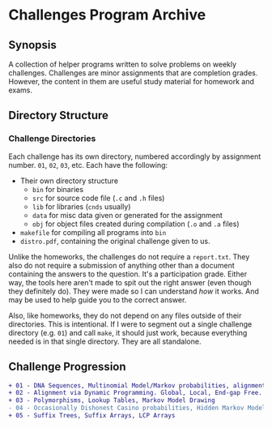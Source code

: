 # Challenges Program Archive

## Synopsis
A collection of helper programs written to solve problems on weekly challenges.
Challenges are minor assignments that are completion grades. However, the
content in them are useful study material for homework and exams.

## Directory Structure

### Challenge Directories
Each challenge has its own directory, numbered accordingly by assignment
number. `01`, `02`, `03`, etc. Each have the following:

* Their own directory structure
  * `bin` for binaries
  * `src` for source code file (`.c` and `.h` files)
  * `lib` for libraries (`cnds` usually)
  * `data` for misc data given or generated for the assignment
  * `obj` for object files created during compilation (`.o` and `.a` files)
* `makefile` for compiling all programs into `bin`
* `distro.pdf`, containing the original challenge given to us.

Unlike the homeworks, the challenges do not require a `report.txt`. They also
do not require a submission of anything other than a document containing the
answers to the question. It's a participation grade. Either way, the tools here
aren't made to spit out the right answer (even though they definitely do). They
were made so I can understand *how* it works. And may be used to help guide you
to the correct answer.

Also, like homeworks, they do not depend on any files outside of their
directories. This is intentional. If I were to segment out a single challenge
directory (e.g. `01`) and call `make`, it should just work, because everything
needed is in that single directory. They are all standalone.

## Challenge Progression
```diff
+ 01 - DNA Sequences, Multinomial Model/Markov probabilities, alignment
+ 02 - Alignment via Dynamic Programming. Global, Local, End-gap Free.
+ 03 - Polymorphisms, Lookup Tables, Markov Model Drawing
- 04 - Occasionally Dishonest Casino probabilities, Hidden Markov Models
+ 05 - Suffix Trees, Suffix Arrays, LCP Arrays
```
